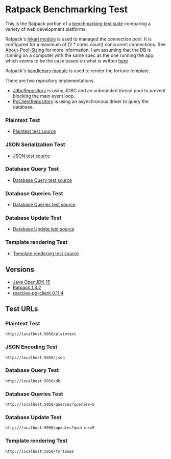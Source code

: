 # Ratpack Benchmarking Test

This is the Ratpack portion of a [benchmarking test suite](../) comparing a variety of web development platforms.

Ratpack's [hikari module](https://github.com/ratpack/ratpack/tree/master/ratpack-hikari) is used to managed the connection pool. It is configured for a maximum of (2 * cores count) concurrent connections. See [About-Pool-Sizing](https://github.com/brettwooldridge/HikariCP/wiki/About-Pool-Sizing) for more information. I am assuming that the DB is running on a computer with the same spec as the one running the app, which seems to be the case based on what is written [here](https://www.techempower.com/benchmarks/#section=environment&hw=ph&test=db&l=fjd9b3)

Ratpack's [handlebars module](https://github.com/ratpack/ratpack/tree/master/ratpack-handlebars) is used to render the fortune template.

There are two repository implementations.
* [JdbcRepository](src/main/java/models/JdbcRepository.java) is using JDBC and an unbounded thread pool to prevent blocking the main event loop.
* [PgClientRepository](src/main/java/models/PgClientRepository.java) is using an asynchronous driver to query the database.

### Plaintext Test

* [Plaintext test source](src/main/java/handlers/PlainTextHandler.java)

### JSON Serialization Test

* [JSON test source](src/main/java/handlers/JsonHandler.java)

### Database Query Test

* [Database Query test source](src/main/java/handlers/DbHandler.java)

### Database Queries Test

* [Database Queries test source](src/main/java/handlers/QueryHandler.java)

### Database Update Test

* [Database Update test source](src/main/java/handlers/UpdateHandler.java)

### Template rendering Test

* [Template rendering test source](src/main/java/handlers/FortuneHandler.java)

## Versions

* [Java OpenJDK 15](http://openjdk.java.net/)
* [Ratpack 1.8.2](http://ratpack.io/)
* [reactive-pg-client 0.11.4](https://github.com/reactiverse/reactive-pg-client)

## Test URLs

### Plaintext Test

    http://localhost:5050/plaintext

### JSON Encoding Test

    http://localhost:5050/json

### Database Query Test

    http://localhost:5050/db

### Database Queries Test

    http://localhost:5050/queries?queries=5

### Database Update Test

    http://localhost:5050/updates?queries=5

### Template rendering Test

    http://localhost:5050/fortunes

